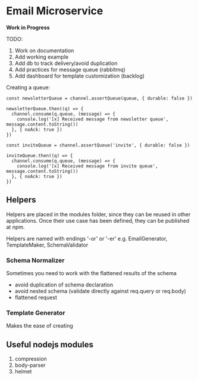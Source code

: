 # Email Microservice

__Work in Progress__

TODO: 
1. Work on documentation
2. Add working example
3. Add db to track delivery/avoid duplication
4. Add practices for message queue (rabbitmq)
5. Add dashboard for template customization (backlog)


Creating a queue:

```
const newsletterQueue = channel.assertQueue(queue, { durable: false })

newsletterQueue.then((q) => {
  channel.consume(q.queue, (message) => {
    console.log('[x] Received message from newsletter queue', message.content.toString())
  }, { noAck: true })
})

const inviteQueue = channel.assertQueue('invite', { durable: false })

inviteQueue.then((q) => {
  channel.consume(q.queue, (message) => {
    console.log('[x] Received message from invite queue', message.content.toString())
  }, { noAck: true })
})

```

## Helpers

Helpers are placed in the modules folder, since they can be reused in other applications. Once their use case has been defined, they can be published at npm.

Helpers are named with endings '-or' or '-er'
e.g. EmailGenerator, TemplateMaker, SchemaValidator


### Schema Normalizer

Sometimes you need to work with the flattened results of the schema

- avoid duplication of schema declaration
- avoid nested schema (validate directly against req.query or req.body)
- flattened request

### Template Generator

Makes the ease of creating


## Useful nodejs modules

1. compression
2. body-parser
3. helmet